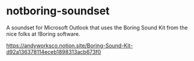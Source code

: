 # notboring-soundset
A soundset for Microsoft Outlook that uses the Boring Sound Kit from the nice folks at !Boring software.

https://andyworksco.notion.site/Boring-Sound-Kit-d92a136378114eceb1898313acb673f0
